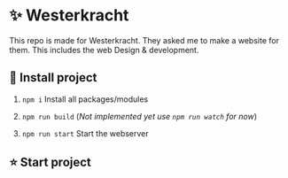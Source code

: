 # :sparkles: Westerkracht

This repo is made for Westerkracht. They asked me to make a website for them. This includes the web Design & development.

## :tada: Install project

1. `npm i` Install all packages/modules

2. `npm run build` (<em>Not implemented yet use `npm run watch` for now</em>)

3. `npm run start` Start the webserver

## :star: Start project
